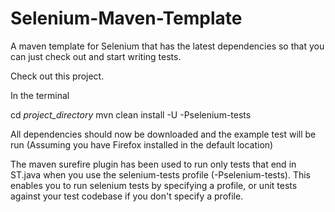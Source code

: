 Selenium-Maven-Template
=======================

A maven template for Selenium that has the latest dependencies so that you can just check out and start writing tests.

Check out this project.

In the terminal

cd *project_directory*
mvn clean install -U -Pselenium-tests

All dependencies should now be downloaded and the example test will be run (Assuming you have Firefox installed in the default location)

The maven surefire plugin has been used to run only tests that end in <yourTestName>ST.java when you use the selenium-tests profile (-Pselenium-tests).
This enables you to run selenium tests by specifying a profile, or unit tests against your test codebase if you don't specify a profile.